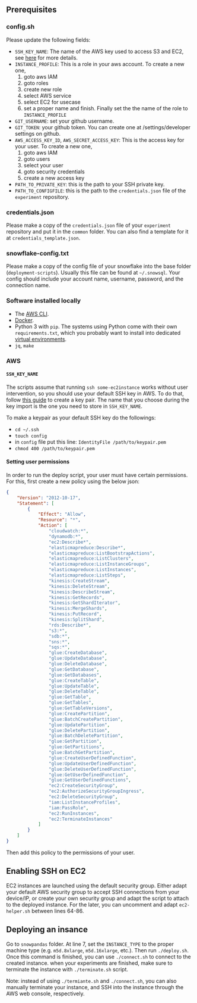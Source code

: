 ## Prerequisites

### config.sh
Please update the following fields:

* `SSH_KEY_NAME`: The name of the AWS key used to access S3 and EC2, see [here](#SSH_KEY_NAME) for more details.
* `INSTANCE_PROFILE`: This is a role in your aws account. To create a new one,
    1. goto aws IAM
    2. goto roles
    3. create new role
    4. select AWS service
    5. select EC2 for usecase
    6. set a proper name and finish. Finally set the the name of the role to `INSTANCE_PROFILE`
* `GIT_USERNAME`: set your github username.
* `GIT_TOKEN`: your github token. You can create one at /settings/developer settings on github.
* `AWS_ACCESS_KEY_ID`, `AWS_SECRET_ACCESS_KEY`: This is the access key for your user. To create a new one,
    1. goto aws IAM
    2. goto users
    3. select your user
    4. goto security credentials
    5. create a new access key
* `PATH_TO_PRIVATE_KEY`: this is the path to your SSH private key.
* `PATH_TO_CONFIGFILE`: this is the path to the `credentials.json` file of the `experiment` repository.

### credentials.json
Please make a copy of the `credentials.json` file of your `experiment` repository and put it in the `common` folder. You can also find a template for it at `credentials_template.json`.

### snowflake-config.txt
Please make a copy of the config file of your snowflake into the base folder (`deployment-scripts`). Usually this file can be found at `~/.snowsql`. Your config should include your account name, username, password, and the connection name.

### Software installed locally

* The [AWS CLI](https://docs.aws.amazon.com/cli/latest/userguide/getting-started-install.html).
* [Docker](https://docs.docker.com/engine/install/).
* Python 3 with `pip`. The systems using Python come with their own
  `requirements.txt`, which you probably want to install into dedicated
  [virtual environments](https://docs.python.org/3/library/venv.html).
* `jq`, `make`

### AWS

#### `SSH_KEY_NAME`

The scripts assume that running `ssh some-ec2instance` works without user
intervention, so you should use your default SSH key in AWS. To do that, follow
[this guide](https://docs.aws.amazon.com/AWSEC2/latest/UserGuide/create-key-pairs.html#how-to-generate-your-own-key-and-import-it-to-aws) to create a key pair.
The name that you choose during the key import is the one you need to store in `SSH_KEY_NAME`.

To make a keypair as your default SSH key do the followings:
- `cd ~/.ssh`
- `touch config`
- in `config` file put this line: `IdentityFile /path/to/keypair.pem`
- `chmod 400 /path/to/keypair.pem`

#### Setting user permissions
In order to run the deploy script, your user must have certain permissions. For this, first create a new policy using the below json:
```json
{
	"Version": "2012-10-17",
	"Statement": [
		{
			"Effect": "Allow",
			"Resource": "*",
			"Action": [
				"cloudwatch:*",
				"dynamodb:*",
				"ec2:Describe*",
				"elasticmapreduce:Describe*",
				"elasticmapreduce:ListBootstrapActions",
				"elasticmapreduce:ListClusters",
				"elasticmapreduce:ListInstanceGroups",
				"elasticmapreduce:ListInstances",
				"elasticmapreduce:ListSteps",
				"kinesis:CreateStream",
				"kinesis:DeleteStream",
				"kinesis:DescribeStream",
				"kinesis:GetRecords",
				"kinesis:GetShardIterator",
				"kinesis:MergeShards",
				"kinesis:PutRecord",
				"kinesis:SplitShard",
				"rds:Describe*",
				"s3:*",
				"sdb:*",
				"sns:*",
				"sqs:*",
				"glue:CreateDatabase",
				"glue:UpdateDatabase",
				"glue:DeleteDatabase",
				"glue:GetDatabase",
				"glue:GetDatabases",
				"glue:CreateTable",
				"glue:UpdateTable",
				"glue:DeleteTable",
				"glue:GetTable",
				"glue:GetTables",
				"glue:GetTableVersions",
				"glue:CreatePartition",
				"glue:BatchCreatePartition",
				"glue:UpdatePartition",
				"glue:DeletePartition",
				"glue:BatchDeletePartition",
				"glue:GetPartition",
				"glue:GetPartitions",
				"glue:BatchGetPartition",
				"glue:CreateUserDefinedFunction",
				"glue:UpdateUserDefinedFunction",
				"glue:DeleteUserDefinedFunction",
				"glue:GetUserDefinedFunction",
				"glue:GetUserDefinedFunctions",
				"ec2:CreateSecurityGroup",
				"ec2:AuthorizeSecurityGroupIngress",
				"ec2:DeleteSecurityGroup",
				"iam:ListInstanceProfiles",
				"iam:PassRole",
				"ec2:RunInstances",
				"ec2:TerminateInstances"
			]
		}
	]
}
```
Then add this policy to the permissions of your user.

## Enabling SSH on EC2
EC2 instances are launched using the default security group. Either adapt your default AWS security group to accept SSH connections from your device/IP, or create your own security group and adapt the script to attach to the deployed instance. For the later, you can uncomment and adapt `ec2-helper.sh` between lines 64-86.

## Deploying an insance
Go to `snowpandas` folder. At line 7, set the `INSTANCE_TYPE` to the proper machine type (e.g. `m5d.8xlarge`, `m5d.16xlarge`, etc.). Then run `./deploy.sh`. Once this command is finished, you can use `./connect.sh` to connect to the created instance. when your experiments are finished, make sure to terminate the instance with `./terminate.sh` script.

Note: instead of using `./termiante.sh` and `./connect.sh`, you can also manually terminate your instance, and SSH into the instance through the AWS web console, respectively.
